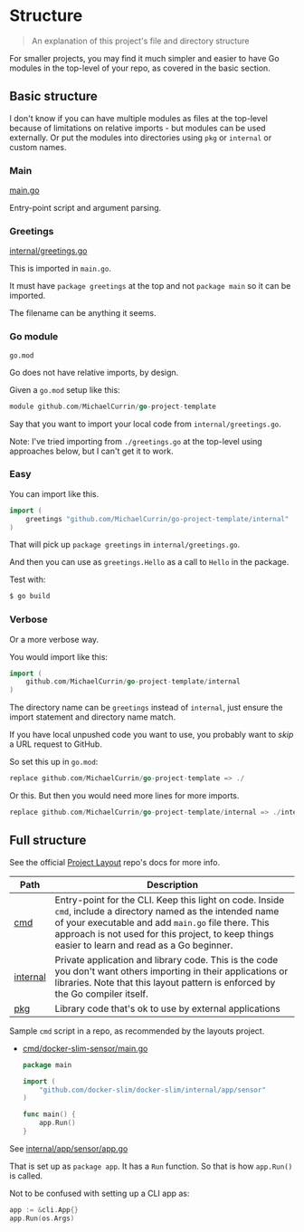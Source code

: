 # Structure
> An explanation of this project's file and directory structure

For smaller projects, you may find it much simpler and easier to have Go modules in the top-level of your repo, as covered in the basic section.


## Basic structure

I don't know if you can have multiple modules as files at the top-level because of limitations on relative imports - but modules can be used externally. Or put the modules into directories using `pkg` or `internal` or custom names.

### Main

[main.go](/main.go)

Entry-point script and argument parsing.

### Greetings

[internal/greetings.go](/internal/greetings.go)

This is imported in `main.go`.

It must have `package greetings` at the top and not `package main` so it can be imported.

The filename can be anything it seems.

### Go module

`go.mod`

Go does not have relative imports, by design.

Given a `go.mod` setup like this:

```go
module github.com/MichaelCurrin/go-project-template
```

Say that you want to import your local code from `internal/greetings.go`.

Note: I've tried importing from `./greetings.go` at the top-level using approaches below, but I can't get it to work.

### Easy

You can import like this.

```go
import (
	greetings "github.com/MichaelCurrin/go-project-template/internal"
)
```

That will pick up `package greetings` in `internal/greetings.go`.

And then you can use as `greetings.Hello` as a call to `Hello` in the package.

Test with:

```sh
$ go build
```

### Verbose

Or a more verbose way.

You would import like this:

```go
import (
    github.com/MichaelCurrin/go-project-template/internal
)
```

The directory name can be `greetings` instead of `internal`, just ensure the import statement and directory name match.

If you have local unpushed code you want to use, you probably want to _skip_ a URL request to GitHub.

So set this up in `go.mod`:

```go
replace github.com/MichaelCurrin/go-project-template => ./
```

Or this. But then you would need more lines for more imports.

```go
replace github.com/MichaelCurrin/go-project-template/internal => ./internal
```


## Full structure

See the official [Project Layout](https://github.com/golang-standards/project-layout#go-directories) repo's docs for more info.

| Path                  | Description                                                                                                                                                                                                                                                           |
| --------------------- | --------------------------------------------------------------------------------------------------------------------------------------------------------------------------------------------------------------------------------------------------------------------- |
| [cmd](/cmd/)          | Entry-point for the CLI. Keep this light on code. Inside `cmd`, include a directory named as the intended name of your executable and add `main.go` file there. This approach is not used for this project, to keep things easier to learn and read as a Go beginner. |
| [internal](/internal) | Private application and library code. This is the code you don't want others importing in their applications or libraries. Note that this layout pattern is enforced by the Go compiler itself.                                                                       |
| [pkg](/pkg/)          | Library code that's ok to use by external applications                                                                                                                                                                                                                |
Sample `cmd` script in a repo, as recommended by the layouts project.

- [cmd/docker-slim-sensor/main.go](https://github.com/docker-slim/docker-slim/blob/master/cmd/docker-slim-sensor/main.go)
    ```go
    package main

    import (
        "github.com/docker-slim/docker-slim/internal/app/sensor"
    )

    func main() {
        app.Run()
    }
    ```

See [internal/app/sensor/app.go](https://github.com/docker-slim/docker-slim/blob/master/internal/app/sensor/app.go)

That is set up as `package app`. It has a `Run` function. So that is how `app.Run()` is called.

Not to be confused with setting up a CLI app as:

```go
app := &cli.App{}
app.Run(os.Args)
```
